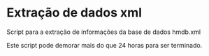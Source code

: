 # Extração de dados xml
Script para a extração de informações da base de dados hmdb.xml

Este script pode demorar mais do que 24 horas para ser terminado.
